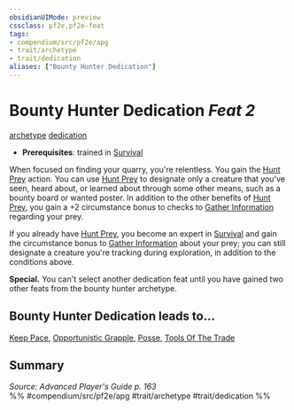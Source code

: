 ```yaml
---
obsidianUIMode: preview
cssclass: pf2e,pf2e-feat
tags:
- compendium/src/pf2e/apg
- trait/archetype
- trait/dedication
aliases: ["Bounty Hunter Dedication"]
---
```

# Bounty Hunter Dedication  *Feat 2*  
[archetype](rules/traits/archetype.md)  [dedication](rules/traits/dedication.md)  

- **Prerequisites**: trained in [Survival](compendium/skills.md#Survival)

When focused on finding your quarry, you're relentless. You gain the [Hunt Prey](rules/actions/hunt-prey.md) action. You can use [Hunt Prey](rules/actions/hunt-prey.md) to designate only a creature that you've seen, heard about, or learned about through some other means, such as a bounty board or wanted poster. In addition to the other benefits of [Hunt Prey](rules/actions/hunt-prey.md), you gain a +2 circumstance bonus to checks to [Gather Information](rules/actions/gather-information.md) regarding your prey.

If you already have [Hunt Prey](rules/actions/hunt-prey.md), you become an expert in [Survival](compendium/skills.md#Survival) and gain the circumstance bonus to [Gather Information](rules/actions/gather-information.md) about your prey; you can still designate a creature you're tracking during exploration, in addition to the conditions above.

**Special.** You can't select another dedication feat until you have gained two other feats from the bounty hunter archetype.

## Bounty Hunter Dedication leads to...

[Keep Pace](compendium/feats/keep-pace-apg.md), [Opportunistic Grapple](compendium/feats/opportunistic-grapple-apg.md), [Posse](compendium/feats/posse-apg.md), [Tools Of The Trade](compendium/feats/tools-of-the-trade-apg.md)

## Summary

*Source: Advanced Player's Guide p. 163*  
%% #compendium/src/pf2e/apg #trait/archetype #trait/dedication %%